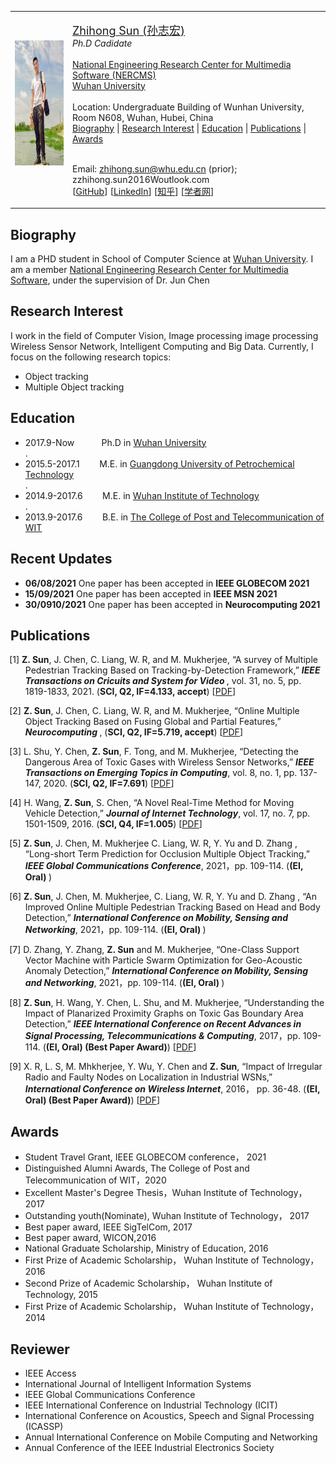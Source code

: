 <a id="home" class="anchor"></a>
<div id="container"> 
<div class="container"> 

<table class="imgtable"><tr><td>
<a href="./"><img src="/new.jpg" alt="" height="200px" /></a>&nbsp;</td>
<td align="left"><p><a href="./"><font size="4">Zhihong Sun (孙志宏)</font></a><br />
<i> Ph.D Cadidate </i>
<br /><br />
<a href="http://multimedia.whu.edu.cn/">National Engineering Research Center for Multimedia Software (NERCMS)</a><br />
<a href="https://www.whu.edu.cn/">Wuhan University</a><br />
<br />
Location: Undergraduate Building of Wunhan University, Room N608, Wuhan, Hubei, China<br />
<class="staffshortcut">
 <A HREF="#Biography">Biography</A> |
 <A HREF="#Interest">Research Interest</A> | 
 <A HREF="#Education">Education</A> | 
 <A HREF="#Publications">Publications</A> | 
 <A HREF="#Awards">Awards</A>
<br />
<br />
 
Email: zhihong.sun@whu.edu.cn (prior); &nbsp;&nbsp; zzhihong.sun2016Woutlook.com <br />
[<a href="https://github.com/szh91" target="_blank">GitHub</a>]
[<a href="https://www.linkedin.com/in/zhihong-sun-1a9172136/" target="_blank">LinkedIn</a>]
[<a href="https://www.zhihu.com/people/sun-zhi-hong-49" target="_blank"><font style="font-family:Microsoft YaHei">知乎</font></a>]
[<a href="http://www.scholat.com/sunzhihong" target="_blank"><font style="font-family:Microsoft YaHei">学者网</font></a>]</p>
</td></tr></table>

<A NAME="Biography"><h2>Biography</h2></A>
I am a PHD student in School of Computer Science at [Wuhan University](https://www.whu.edu.cn/). I am a member [National Engineering Research Center for Multimedia Software](http://multimedia.whu.edu.cn/), under the supervision of Dr. Jun Chen

<A NAME="Interest"><h2>Research Interest</h2></A>
I work in the field of Computer Vision,  Image processing  image processing Wireless Sensor Network, Intelligent Computing and Big Data. Currently, I focus on the following research topics:
<ul>
<li>Object tracking</li>
<Li>Multiple Object tracking</Li>
</ul>

<A NAME="Education"><h2>Education</h2></A>
<ul>
<li>2017.9-Now &nbsp;&nbsp;&nbsp;&nbsp;&nbsp;&nbsp;&nbsp;&nbsp;&nbsp; Ph.D in <a href="https://www.whu.edu.cn/">Wuhan University</a></li>. 
 
<Li>2015.5-2017.1 &nbsp;&nbsp;&nbsp;&nbsp;&nbsp;&nbsp; M.E. in <a href="http://www.gdupt.edu.cn/">Guangdong University of Petrochemical Technology</a></li>.
 
<li>2014.9-2017.6 &nbsp;&nbsp;&nbsp;&nbsp;&nbsp;&nbsp; M.E. in <a href="https://www.wit.edu.cn/">Wuhan Institute of Technology</a></li>. 
 
<li>2013.9-2017.6 &nbsp;&nbsp;&nbsp;&nbsp;&nbsp;&nbsp; B.E. in <a href="http://www.witpt.edu.cn/">The College of Post and Telecommunication of WIT</a></li>
</ul>

<A NAME="Recent Updates"><h2>Recent Updates</h2></A>
<ul>
 <li><b>06/08/2021</b> One paper has been accepted in  <b>IEEE GLOBECOM 2021</b> </li>
<Li><b>15/09/2021</b> One paper has been accepted in  <b>IEEE MSN 2021</b></Li>
<Li><b>30/0910/2021</b> One paper has been accepted in  <b>Neurocomputing 2021</b></Li>
</ul>
 
 
<A NAME="Publications"><h2>Publications</h2></A>
<ul>
<p style="text-indent: -1.6rem;margin-left: 0rem;">
<span>[1] <b>Z. Sun</b>, J. Chen, C. Liang, W. R, and M. Mukherjee, 
“A survey of Multiple Pedestrian Tracking Based on Tracking-by-Detection Framework,” 
<b><i>IEEE Transactions on Cricuits and System for Video </i></b>, 
 vol. 31, no. 5, pp. 1819-1833, 2021. 
(<b>SCI, Q2, IF=4.133, accept</b>)
[<a href= "https://ieeexplore.ieee.org/stamp/stamp.jsp?tp=&arnumber=9142255">PDF</a>]
</span>
</p>
 

<p style="text-indent: -1.6rem;margin-left: 0rem;">
<span>[2] <b>Z. Sun</b>, J. Chen, C. Liang, W. R, and M. Mukherjee, 
“Online Multiple Object Tracking Based on Fusing Global and Partial Features,” 
<b><i>Neurocomputing </i></b>, 
(<b>SCI, Q2, IF=5.719, accept</b>)
[<a href= "https://pdf.sciencedirectassets.com/271597/AIP/1-s2.0-S0925231221016647/main.pdf?X-Amz-Security-Token=IQoJb3JpZ2luX2VjEK%2F%2F%2F%2F%2F%2F%2F%2F%2F%2F%2FwEaCXVzLWVhc3QtMSJHMEUCIQCybNB%2FCZ6tiD7ABJLpwx5rVzXErQUyr6UaNF3lK1AZ%2BAIgZQdahQQak6rukW%2B8LKxwLbRcSV6bx3W1oV3h7JjCNIYq%2BgMIWBAEGgwwNTkwMDM1NDY4NjUiDCfElcueRSttcofekirXA7hveizRZXrlwdoC3RqR6QAPGHDrs35wdNnVnv2SMMKxzu9a1Rw9NgS3pVlzQwzvQL2%2FnLCzbC%2BlR2n%2BQgkiJv1E0lGQMQm3CS7Rp7bcmTLrobr%2BWgKtDn4m%2Bugo7Zx16ostRyaKQ7916dWd7RGcyqJtAao5uQdNg0%2B8UeC10XddJSuHsvYuwgGVwNwD8bESMXySZrHknQ8CNTYYiYq9ybrWnFdkrFtRYIyRrpjF2%2FHnfXXr%2BLZjC760ZsDT0WlRu7lYpPA6tzaYRpytxAuKnMlFj7P2vSXFGJp%2BwfKqiM7UL2TB3TmPWMvwQAQmGoIihUkFaC1gewOmW9HDy3sEB4vV2aOA4M1WhJPQf0x1fnQhzpygxvBO1qt6Bo7%2F2pvtq32dbxmLM0IFg91PsMUEyLYVXwpemU5AIsSl8jRthrTjk7uN7R91JkOvFCU7u1HlF5ZKAN%2Fu34JDHwjUGhiRoisJL4iQN0ZlRDzgkhGXxSook1gkRzXbDLInrGewsen%2BDOOJgiX%2BOD0bBfZ7legsbQTJkaTi%2B5OxSHTSCUG3vKG259cXfPVHflhUMFkSQPFE6FhyDfdkTYREAeI3D%2BzJlqKCl5tIFI%2BAdj7%2BGpAr4T7SXUZHEZhy%2FDDJhI6MBjqlAWnSGCDytzjjTY7Iw%2FQO2zDT6KIe4RCEEq4VMm81752FgZCd911WbqqVDzAQvLgNJzvM4vKvPMcSkjIdQfPEoEHcSaflznTe6HyDQ4KfscSVGDzt%2B%2BjjIvvBTtioXwGsQcPhD3bSZQ5%2BoJsapX6MnHJ5NK%2FAHjuQ5pP5wOmEPCIFJmTdtgK2EdG5BOQdxTrVbmJNtGaqychdA8pxcwFr0IPcsB9MDw%3D%3D&X-Amz-Algorithm=AWS4-HMAC-SHA256&X-Amz-Date=20211104T081044Z&X-Amz-SignedHeaders=host&X-Amz-Expires=300&X-Amz-Credential=ASIAQ3PHCVTYXVRVA5YO%2F20211104%2Fus-east-1%2Fs3%2Faws4_request&X-Amz-Signature=1aa2186d81e611d0019bcf1cab77987bdde1f8ed630b3f83c25f4aef1ab94a33&hash=d3ef9d54e222a0006cb7306fe26ed1d67d7493711e19dbf5754d83157b19cd09&host=68042c943591013ac2b2430a89b270f6af2c76d8dfd086a07176afe7c76c2c61&pii=S0925231221016647&tid=spdf-65646ca9-1e74-4cfa-b1b2-22d13b324cd7&sid=722c35585fcfc54ec5884cb5d79bc322e7a8gxrqb&type=client">PDF</a>]
</span>
</p>
 
 <p style="text-indent: -1.6rem;margin-left: 0rem;">
 <span>[3] L. Shu, Y. Chen, <b>Z. Sun</b>, F. Tong, and M. Mukherjee, 
“Detecting the Dangerous Area of Toxic Gases with Wireless Sensor Networks,” 
<b><i>IEEE Transactions on Emerging Topics in Computing</i></b>, 
vol. 8, no. 1, pp. 137-147, 2020. 
(<b>SCI, Q2, IF=7.691</b>)
[<a href= "https://ieeexplore.ieee.org/stamp/stamp.jsp?tp=&arnumber=7917279">PDF</a>]
</span>
</p>

 <p style="text-indent: -1.6rem;margin-left: 0rem;">
 <span>[4] H. Wang, <b>Z. Sun</b>, S. Chen, 
“A Novel Real-Time Method for Moving Vehicle Detection,” 
<b><i>Journal of Internet Technology</i></b>, 
vol. 17, no. 7, pp. 1501-1509, 2016. 
(<b>SCI, Q4, IF=1.005</b>)
[<a href= "http://www.airitilibrary.cn/DownloadArticle/DownloadArticleFile?strDocID=16079264-201612-201701100006-201701100006-1501-1509&publishTypeID=P001&pubIntoPublishTypeID=P001">PDF</a>]
</span>
</p>

 
 <p style="text-indent: -1.6rem;margin-left: 0rem;">
 <span>[5] <b>Z. Sun</b>, J. Chen, M. Mukherjee C. Liang, W. R, Y. Yu and D. Zhang , 
“Long-short Term Prediction for Occlusion Multiple Object Tracking,” 
<b><i>IEEE Global Communications Conference</i></b>, 
2021，pp. 109-114.
(<b>(EI, Oral) </b>)
</span>
</p>
 
  <p style="text-indent: -1.6rem;margin-left: 0rem;">
 <span>[6] <b>Z. Sun</b>, J. Chen, M. Mukherjee, C. Liang, W. R, Y. Yu and D. Zhang , 
“An Improved Online Multiple Pedestrian Tracking Based on Head and Body Detection,” 
<b><i>International Conference on Mobility, Sensing and Networking</i></b>, 
2021，pp. 109-114.
(<b>(EI, Oral) </b>)
</span>
</p>
 
   <p style="text-indent: -1.6rem;margin-left: 0rem;">
 <span>[7] D. Zhang, Y. Zhang, <b>Z. Sun</b> and M. Mukherjee,
“One-Class Support Vector Machine with Particle Swarm Optimization for Geo-Acoustic Anomaly Detection,” 
<b><i>International Conference on Mobility, Sensing and Networking</i></b>, 
2021，pp. 109-114.
(<b>(EI, Oral) </b>)
</span>
</p>
 
 <p style="text-indent: -1.6rem;margin-left: 0rem;">
 <span>[8] <b>Z. Sun</b>, H. Wang, Y. Chen, L. Shu, and M. Mukherjee, 
“Understanding the Impact of Planarized Proximity Graphs on Toxic Gas Boundary Area Detection,” 
<b><i>IEEE International Conference on Recent Advances in Signal Processing, Telecommunications & Computing</i></b>, 
2017，pp. 109-114.
(<b>(EI, Oral) (Best Paper Award)</b>)
[<a href= "https://ieeexplore.ieee.org/stamp/stamp.jsp?tp=&arnumber=7849805&tag=1">PDF</a>]
</span>
</p>

 <p style="text-indent: -1.6rem;margin-left: 0rem;">
 <span>[9] X. R, L. S, M. Mhkherjee, Y. Wu, Y. Chen and <b>Z. Sun</b>, 
“Impact of Irregular Radio and Faulty Nodes on Localization in Industrial WSNs,” 
<b><i>International Conference on Wireless Internet</i></b>, 
2016， pp. 36-48.
(<b>(EI, Oral) (Best Paper Award)</b>)
[<a href= "https://link.springer.com/content/pdf/10.1007%2F978-3-319-72998-5_5.pdf">PDF</a>]
</span>
</p>
</ul>

<A NAME="Awards"><h2>Awards</h2></A>
<ul>
<li>Student Travel Grant, IEEE GLOBECOM conference， 2021 </li>
<li>Distinguished Alumni Awards, The College of Post and Telecommunication of WIT，2020</li>
<li>Excellent Master's Degree Thesis，Wuhan Institute of Technology， 2017</li>
<li>Outstanding youth(Nominate), Wuhan Institute of Technology， 2017</li>
<li>Best paper award, IEEE SigTelCom, 2017</li>
<li>Best paper award, WICON,2016</li>
<li>National Graduate Scholarship, Ministry of Education, 2016</li>
<li>First Prize of Academic Scholarship， Wuhan Institute of Technology， 2016</li>
<li>Second Prize of Academic Scholarship， Wuhan Institute of Technology, 2015</li>
 <li>First Prize of Academic Scholarship， Wuhan Institute of Technology，2014</li>
</ul>

<A NAME="Reviewer"><h2>Reviewer</h2></A>
<ul>
<li>IEEE Access</li>
<li>International Journal of Intelligent Information Systems</li>
<li>IEEE Global Communications Conference</li>
<li>IEEE International Conference on Industrial Technology (ICIT)</li>
<li>International Conference on Acoustics, Speech and Signal Processing (ICASSP)</li>
<li>Annual International Conference on Mobile Computing and Networking</li>
<li>Annual Conference of the IEEE Industrial Electronics Society</li>
</ul>
